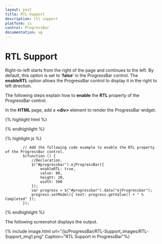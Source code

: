 ```yaml
---
layout: post
title: RTL-Support
description: rtl support
platform: js
control: ProgressBar
documentation: ug
---
```


# RTL Support

Right-to-left starts from the right of the page and continues to the left. By default, this option is set to ‘**false**’ in the ProgressBar control. The **enableRTL** option allows the ProgressBar control to display it in the right to left direction.

The following steps explain how to **enable** the **RTL** property of the ProgressBar control.

In the **HTML** page, add a **&lt;div&gt;** element to render the ProgressBar widget.

{% highlight html %}

   <div class="control">
        <div id="progressbar"></div>
   </div>

{% endhighlight %}

{% highlight js %}


            // Add the following code example to enable the RTL property of the ProgressBar control.        
            $(function () {
                //Declaration.
                $("#progressbar").ejProgressBar({
                    enableRTL: true,
                    value: 80,
                    height: 20,
                    width: 500
                });
                var progress = $("#progressbar").data("ejProgressbar");
                progress.setModel({ text: progress.getValue() + " % Completed" });
            });

{% endhighlight %}


The following screenshot displays the output.

{% include image.html url="/js/ProgressBar/RTL-Support_images/RTL-Support_img1.png" Caption="RTL Support in ProgressBar"%}























